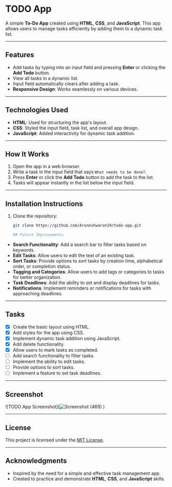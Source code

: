 # TODO App

A simple **To-Do App** created using **HTML**, **CSS**, and **JavaScript**. This app allows users to manage tasks efficiently by adding them to a dynamic task list. 

---

## Features
- Add tasks by typing into an input field and pressing **Enter** or clicking the **Add Todo** button.
- View all tasks in a dynamic list.
- Input field automatically clears after adding a task.
- **Responsive Design**: Works seamlessly on various devices.

---

## Technologies Used
- **HTML**: Used for structuring the app's layout.
- **CSS**: Styled the input field, task list, and overall app design.
- **JavaScript**: Added interactivity for dynamic task addition.

---

## How It Works
1. Open the app in a web browser.
2. Write a task in the input field that says `What needs to be done?`.
3. Press **Enter** or click the **Add Todo** button to add the task to the list.
4. Tasks will appear instantly in the list below the input field.

---

## Installation Instructions
1. Clone the repository:
   ```bash
   git clone https://github.com/Aruneshwaran19/todo-app.git

   ## Future Improvements
- **Search Functionality**: Add a search bar to filter tasks based on keywords.
- **Edit Tasks**: Allow users to edit the text of an existing task.
- **Sort Tasks**: Provide options to sort tasks by creation time, alphabetical order, or completion status.
- **Tagging and Categories**: Allow users to add tags or categories to tasks for better organization.
- **Task Deadlines**: Add the ability to set and display deadlines for tasks.
- **Notifications**: Implement reminders or notifications for tasks with approaching deadlines.

---

## Tasks
- [x] Create the basic layout using HTML.
- [x] Add styles for the app using CSS.
- [x] Implement dynamic task addition using JavaScript.
- [x] Add delete functionality.
- [x] Allow users to mark tasks as completed.
- [ ] Add search functionality to filter tasks.
- [ ] Implement the ability to edit tasks.
- [ ] Provide options to sort tasks.
- [ ] Implement a feature to set task deadlines.

---

## Screenshot
![TODO App Screenshot](![Screenshot (469)](https://github.com/user-attachments/assets/f604a4ce-bc68-40e4-b44c-1a927d3b1536)
)

---

## License
This project is licensed under the [MIT License](LICENSE).

---

## Acknowledgments
- Inspired by the need for a simple and effective task management app.
- Created to practice and demonstrate **HTML**, **CSS**, and **JavaScript** skills.

